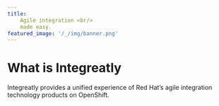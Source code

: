```yaml
---
title:
    Agile integration <br/>
    made easy.
featured_image: '/_/img/banner.png'
---
```


# What is Integreatly

Integreatly provides a unified experience of Red Hat’s
agile integration technology products on OpenShift. 
